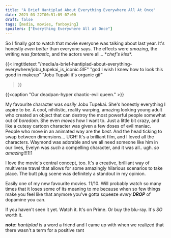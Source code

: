 ```yaml
---
title: "A Brief Hantiplad About Everything Everywhere All At Once"
date: 2023-03-22T00:51:09-07:00
draft: false
tags: [media, movies, fanboying]
spoilers: ["Everything Everywhere All at Once"]
---
```


So I finally got to watch that movie everyone was talking about last year. It's
honestly *even better* than everyone says. The effects were *amazing*, the
writing was *fantastic*, and the actors were all... \**chef's kiss*\*.

{{< imgtitletext 
"/media/a-brief-hantiplad-about-everything-everywhere/jobu_tupekai_is_iconic.GIF" 
"god I wish I knew how to look this good in makeup" 
"Jobu Tupaki it's organic gif"
>}}

{{<caption "Our deadpan-hyper chaotic-evil queen." >}}

My favourite character was *easily* Jobu Tupekai. She's honestly everything I
aspire to be. A cool, nihilistic, reality warping, amazing looking young adult
who created an object that can destroy the most powerful people somewhat out
of *boredom*. She even *moves* how I want to. Just a little bit crazy, and like
a cutesy cartoon character was given a few doses of evil maniac. People who 
move in an animated way are the *best*. And the head ticking to swap between
dimensions... UGH! It's a brilliant film, and I loved all the characters. 
Waymond was adorable and we all need someone like him in our lives, Evelyn was
*such* a compelling character, and it was all.. ugh. *so amazing*!!!1!1

I love the movie's central concept, too. It's a creative, brilliant way of
multiverse travel that allows for some amazingly hilarious scenarios to take
place. The butt plug scene was definitely a standout in my opinion.

Easily one of my new favourite movies. 11/10. Will probably watch so many
times that it loses some of its meaning to me because when so few things
make you feel like that anymore you've gotta squeeze *every **DROP*** of
dopamine you can.

If you haven't seen it yet. Watch it. It's on Prime. Or buy the blu-ray. It's
*SO* worth it.

__note:__ *hantiplad* is a word a friend and I came up with when we realized
that there wasn't a term for a positive rant
